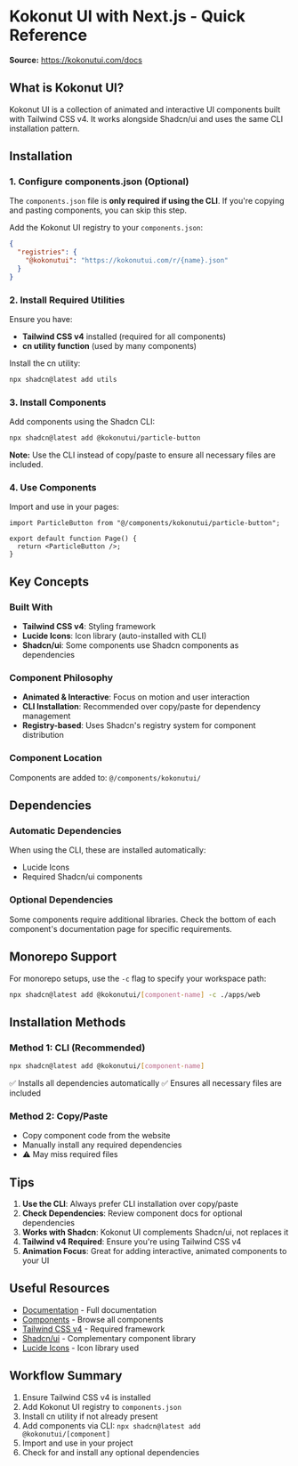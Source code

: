 # Kokonut UI with Next.js - Quick Reference

**Source:** https://kokonutui.com/docs

## What is Kokonut UI?

Kokonut UI is a collection of animated and interactive UI components built with Tailwind CSS v4. It works alongside Shadcn/ui and uses the same CLI installation pattern.

## Installation

### 1. Configure components.json (Optional)

The `components.json` file is **only required if using the CLI**. If you're copying and pasting components, you can skip this step.

Add the Kokonut UI registry to your `components.json`:

```json
{
  "registries": {
    "@kokonutui": "https://kokonutui.com/r/{name}.json"
  }
}
```

### 2. Install Required Utilities

Ensure you have:
- **Tailwind CSS v4** installed (required for all components)
- **cn utility function** (used by many components)

Install the cn utility:
```bash
npx shadcn@latest add utils
```

### 3. Install Components

Add components using the Shadcn CLI:

```bash
npx shadcn@latest add @kokonutui/particle-button
```

**Note:** Use the CLI instead of copy/paste to ensure all necessary files are included.

### 4. Use Components

Import and use in your pages:

```tsx
import ParticleButton from "@/components/kokonutui/particle-button";

export default function Page() {
  return <ParticleButton />;
}
```

## Key Concepts

### Built With
- **Tailwind CSS v4**: Styling framework
- **Lucide Icons**: Icon library (auto-installed with CLI)
- **Shadcn/ui**: Some components use Shadcn components as dependencies

### Component Philosophy
- **Animated & Interactive**: Focus on motion and user interaction
- **CLI Installation**: Recommended over copy/paste for dependency management
- **Registry-based**: Uses Shadcn's registry system for component distribution

### Component Location
Components are added to: `@/components/kokonutui/`

## Dependencies

### Automatic Dependencies
When using the CLI, these are installed automatically:
- Lucide Icons
- Required Shadcn/ui components

### Optional Dependencies
Some components require additional libraries. Check the bottom of each component's documentation page for specific requirements.

## Monorepo Support

For monorepo setups, use the `-c` flag to specify your workspace path:

```bash
npx shadcn@latest add @kokonutui/[component-name] -c ./apps/web
```

## Installation Methods

### Method 1: CLI (Recommended)
```bash
npx shadcn@latest add @kokonutui/[component-name]
```
✅ Installs all dependencies automatically
✅ Ensures all necessary files are included

### Method 2: Copy/Paste
- Copy component code from the website
- Manually install any required dependencies
- ⚠️ May miss required files

## Tips

1. **Use the CLI**: Always prefer CLI installation over copy/paste
2. **Check Dependencies**: Review component docs for optional dependencies
3. **Works with Shadcn**: Kokonut UI complements Shadcn/ui, not replaces it
4. **Tailwind v4 Required**: Ensure you're using Tailwind CSS v4
5. **Animation Focus**: Great for adding interactive, animated components to your UI

## Useful Resources

- [Documentation](https://kokonutui.com/docs) - Full documentation
- [Components](https://kokonutui.com/) - Browse all components
- [Tailwind CSS v4](https://tailwindcss.com/docs/installation/framework-guides/nextjs) - Required framework
- [Shadcn/ui](https://ui.shadcn.com/) - Complementary component library
- [Lucide Icons](https://lucide.dev/guide/installation) - Icon library used

## Workflow Summary

1. Ensure Tailwind CSS v4 is installed
2. Add Kokonut UI registry to `components.json`
3. Install cn utility if not already present
4. Add components via CLI: `npx shadcn@latest add @kokonutui/[component]`
5. Import and use in your project
6. Check for and install any optional dependencies


